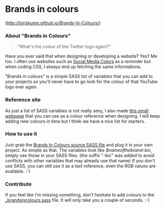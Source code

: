 # Brands in colours

(http://loriskumo.github.io/Brands-In-Colours/)

### About "Brands in Colours"
> "What's the colour of the Twitter logo again?"

Have you ever said that when designing or developing a website? Yes? Me too. I often use websites such as [Social Media Colors](http://redpik.github.io/social-media-colors/) as a reminder but when coding CSS, I always end up fetching the same informations.

"Brands in colours" is a simple SASS list of variables that you can add to your projects so you'll never have to go look for the colour of that YouTube logo ever again.

### Reference site
As just a list of SASS variables is not really sexy, I also made [this small webpage](http://loriskumo.github.io/Brands-In-Colours/) that you can use as a colour reference when designing. I will keep adding new colours in time but I think we have a nice list for starters.

### How to use it
Just grab the [Brands In Colours source SASS file](https://github.com/loriskumo/Brands-In-Colours/blob/gh-pages/stylesheets/sass/_brandsincolours.scss) and plug it in your own project. As simple as that. The variables look like _$nameofthebrand-bic_, simply use those in your SASS files. (the suffix "-bic" was added to avoid conflicts with other variables that may already use that name)
If you don't use SASS, you can still use it as a text reference, even the RGB values are available. :-)

### Contribute
If you feel like I'm missing something, don't hesitate to add colours to the [_brandsincolours.sass](https://github.com/loriskumo/Brands-In-Colours/blob/gh-pages/stylesheets/sass/_brandsincolours.scss) file. 
It will only take you a couple of seconds. :-)